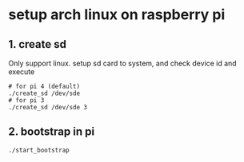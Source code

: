 # setup arch linux on raspberry pi
## 1. create sd

Only support linux.
setup sd card to system, and check device id and execute

```
# for pi 4 (default)
./create_sd /dev/sde
# for pi 3
./create_sd /dev/sde 3
```

## 2. bootstrap in pi

```
./start_bootstrap
```

<!--
# Install arch linux to raspberry pi 3 via ubuntu

## Refs
- [Official](https://archlinuxarm.org/platforms/armv8/broadcom/raspberry-pi-3)
- [raspberry pi](https://wiki.archlinux.jp/index.php/Raspberry_Pi#Ethernet_.E3.82.92.E4.BD.BF.E3.82.8F.E3.81.9A.E3.81.AB_WLAN_.E3.82.92.E8.A8.AD.E5.AE.9A)

## Prepare
```sh
# ar: Ignoring unknown extended header keyword 'SCHILY.dev'
sudo apt-get install bsdtar
```

# Error
## bsdtar: Ignoring malformed pax extended attribute
- [Raspberry Pi 3にArch LinuxARM(2017年3月1日リリースARMｖ7)をインストール](https://itdecoboconikki.com/2017/03/18/raspberry-pi-3-arch-linux-arm-v7-2017-03-01-install/)

```sh
mkdir tmp && cd tmp
wget https://www.libarchive.org/downloads/libarchive-3.3.1.tar.gz
tar xzf libarchive-3.3.1.tar.gz
cd libarchive-3.3.1
./configure
make
sudo make install
```

## setup arch on raspberry
```sh
# package update
pacman -Syu
pacman -S lshw
reboot
```

### setup wifi static network

```sh
# disable ipv6
echo "net.ipv6.conf.all.disable_ipv6 = 1" > /etc/sysctl.d/40-ipv6.conf
# power save mode off
iw wlan0 set power_save off
# check status
iwconfig wlan0

# static wifi setting
#cp /etc/netctl/examples/wireless-wpa /etc/netctl/profile
cp /etc/netctl/examples/wireless-wpa-static /etc/netctl/wlan
vi /etc/netctl/wlan
# test add profile
netctl start wlan
# enable add profile
netctl enable wlan

# static eth setting
cp /etc/netctl/examples/ethernet-static /etc/netctl/eth
vi /etc/netctl/eth
netctl start eth
netctl enable eth


# if not work
#systemctl status network
bash -c 'net link set eth0 down && netctl start profile-eth-static'

reboot
```

### setup system
```sh
loadkeys jp106
echo "KEYMAP=jp106" > /etc/vconsole.conf

# change root password
passwd

# locale setting
# uncomment en_US.UTF-8 UTF-8 and ja_JP.UTF-8 UTF-8
vi /etc/locale.gen
locale-gen
echo "LANG=en_US.UTF-8" > /etc/locale.conf
export "LANG=en_US.UTF-8"

# date time
unlink /etc/localtime
ln -s /usr/share/zoneinfo/Asia/Tokyo /etc/localtime

# hostname
echo "arch-server" >/etc/hostname

# sudo
pacman -S sudo
# uncomment %wheel ALL=(ALL) NOPASSWD: ALL
visudo

# create sudo user
useradd -m -g wheel [hoge]
passwd hoge
```

### setup system
```sh
sudo pacman -S git
```
-->

